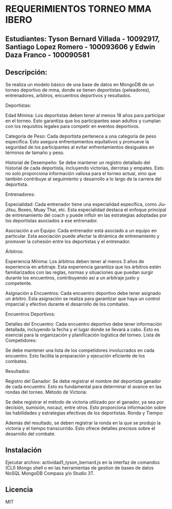 # REQUERIMIENTOS TORNEO MMA IBERO

## Estudiantes: Tyson Bernard Villada - 10092917, Santiago Lopez Romero - 100093606 y Edwin Daza Franco - 100090581

## Descripción:
Se realiza un modelo básico de una base de datos en MongoDB de un torneo deportivo de mma, donde se tienen deportistas (peleadores), entrenadores, arbitros, encuentros deportivos y resultados.

Deportistas:

Edad Mínima:
Los deportistas deben tener al menos 18 años para participar en el torneo. Esto garantiza que los participantes sean adultos y cumplan con los requisitos legales para competir en eventos deportivos.

Categoría de Peso:
Cada deportista pertenece a una categoría de peso específica. Esto asegura enfrentamientos equitativos y promueve la seguridad de los participantes al evitar enfrentamientos desiguales en términos de tamaño y peso.

Historial de Desempeño:
Se debe mantener un registro detallado del historial de cada deportista, incluyendo victorias, derrotas y empates. Esto no solo proporciona información valiosa para el torneo actual, sino que también contribuye al seguimiento y desarrollo a lo largo de la carrera del deportista.


Entrenadores:

Especialidad:
Cada entrenador tiene una especialidad específica, como Jiu-Jitsu, Boxeo, Muay Thai, etc. Esta especialidad destaca el enfoque principal de entrenamiento del coach y puede influir en las estrategias adoptadas por los deportistas asociados a ese entrenador.

Asociación a un Equipo:
Cada entrenador está asociado a un equipo en particular. Esta asociación puede afectar la dinámica de entrenamiento y promover la cohesión entre los deportistas y el entrenador.


Árbitros:

Experiencia Mínima:
Los árbitros deben tener al menos 3 años de experiencia en arbitraje. Esta experiencia garantiza que los árbitros estén familiarizados con las reglas, normas y situaciones que puedan surgir durante los encuentros, contribuyendo así a un arbitraje justo y competente.

Asignación a Encuentros:
Cada encuentro deportivo debe tener asignado un árbitro. Esta asignación se realiza para garantizar que haya un control imparcial y efectivo durante el desarrollo de los combates.


Encuentros Deportivos:

Detalles del Encuentro:
Cada encuentro deportivo debe tener información detallada, incluyendo la fecha y el lugar donde se llevará a cabo. Esto es esencial para la organización y planificación logística del torneo.
Lista de Competidores:

Se debe mantener una lista de los competidores involucrados en cada encuentro. Esto facilita la preparación y ejecución eficiente de los combates.


Resultados:

Registro del Ganador:
Se debe registrar el nombre del deportista ganador de cada encuentro. Esto es fundamental para determinar el avance en las rondas del torneo.
Método de Victoria:

Se debe registrar el método de victoria utilizado por el ganador, ya sea por decisión, sumisión, nocaut, entre otros. Esto proporciona información sobre las habilidades y estrategias efectivas de los deportistas.
Ronda y Tiempo:

Además del resultado, se deben registrar la ronda en la que se produjo la victoria y el tiempo transcurrido. Esto ofrece detalles precisos sobre el desarrollo del combate.

## Instalación
Ejecutar archivo: actividad1_tyson_bernard.js en la interfaz de comandos (CLI) Mongo shell o en las herramientas de gestion de bases de datos NoSQL MongoDB Compass y/o Studio 3T.

## Licencia
MIT